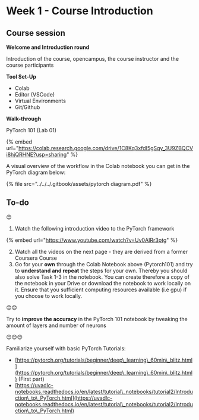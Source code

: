 # Week 1 - Course Introduction

## Course session

**Welcome and Introduction round**

Introduction of the course, opencampus, the course instructor and the course participants

**Tool Set-Up**

* Colab
* Editor (VSCode)
* Virtual Environments
* Git/Github

**Walk-through**

PyTorch 101 (Lab 01)

{% embed url="https://colab.research.google.com/drive/1C8Kq3xfdI5gSqy_3U9ZBQCVi8hjQRHNE?usp=sharing" %}

A visual overview of the workflow in the Colab notebook you can get in the PyTorch diagram below:

{% file src="../../../.gitbook/assets/pytorch diagram.pdf" %}

## **To-do**

😊

1. Watch the following introduction video to the PyTorch framework

{% embed url="https://www.youtube.com/watch?v=Uv0AIRr3ptg" %}

2. Watch all the videos on the next page - they are derived from a former Coursera Course
3. Go for your **own** through the Colab Notebook above (Pytorch101) and try  to **understand and repeat** the steps for your own. Thereby you should also solve Task 1-3 in the notebook. You can create therefore a copy of the notebook in your Drive or download the notebook to work locally on it. Ensure that you sufficient computing resources available (i.e gpu) if you choose to work locally.

😊😊

Try to **improve the accuracy** in the PyTorch 101 notebook by tweaking the amount of layers and number of neurons

😊😊😊

Familiarize yourself with basic PyTorch Tutorials:

* [https://pytorch.org/tutorials/beginner/deep\_learning\_60min\_blitz.html](https://pytorch.org/tutorials/beginner/deep\_learning\_60min\_blitz.html) (First part)
* [https://uvadlc-notebooks.readthedocs.io/en/latest/tutorial\_notebooks/tutorial2/Introduction\_to\_PyTorch.html](https://uvadlc-notebooks.readthedocs.io/en/latest/tutorial\_notebooks/tutorial2/Introduction\_to\_PyTorch.html)
